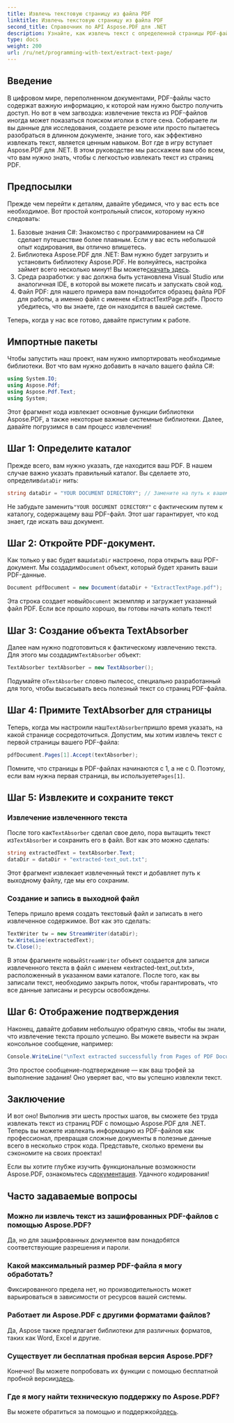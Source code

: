 ```yaml
---
title: Извлечь текстовую страницу из файла PDF
linktitle: Извлечь текстовую страницу из файла PDF
second_title: Справочник по API Aspose.PDF для .NET
description: Узнайте, как извлечь текст с определенной страницы PDF-файла с помощью Aspose.PDF для .NET.
type: docs
weight: 200
url: /ru/net/programming-with-text/extract-text-page/
---
```

## Введение

В цифровом мире, переполненном документами, PDF-файлы часто содержат важную информацию, к которой нам нужно быстро получить доступ. Но вот в чем загвоздка: извлечение текста из PDF-файлов иногда может показаться поиском иголки в стоге сена. Собираете ли вы данные для исследования, создаете резюме или просто пытаетесь разобраться в длинном документе, знание того, как эффективно извлекать текст, является ценным навыком. Вот где в игру вступает Aspose.PDF для .NET. В этом руководстве мы расскажем вам обо всем, что вам нужно знать, чтобы с легкостью извлекать текст из страниц PDF.

## Предпосылки

Прежде чем перейти к деталям, давайте убедимся, что у вас есть все необходимое. Вот простой контрольный список, которому нужно следовать:

1. Базовые знания C#: Знакомство с программированием на C# сделает путешествие более плавным. Если у вас есть небольшой опыт кодирования, вы отлично впишетесь.
2. Библиотека Aspose.PDF для .NET: Вам нужно будет загрузить и установить библиотеку Aspose.PDF. Не волнуйтесь, настройка займет всего несколько минут! Вы можете[скачать здесь](https://releases.aspose.com/pdf/net/).
3. Среда разработки: у вас должна быть установлена Visual Studio или аналогичная IDE, в которой вы можете писать и запускать свой код.
4. Файл PDF: для нашего примера вам понадобится образец файла PDF для работы, а именно файл с именем «ExtractTextPage.pdf». Просто убедитесь, что вы знаете, где он находится в вашей системе.

Теперь, когда у нас все готово, давайте приступим к работе.

## Импортные пакеты

Чтобы запустить наш проект, нам нужно импортировать необходимые библиотеки. Вот что вам нужно добавить в начало вашего файла C#:

```csharp
using System.IO;
using Aspose.Pdf;
using Aspose.Pdf.Text;
using System;
```

Этот фрагмент кода извлекает основные функции библиотеки Aspose.PDF, а также некоторые важные системные библиотеки. Далее, давайте погрузимся в сам процесс извлечения!

## Шаг 1: Определите каталог

Прежде всего, вам нужно указать, где находится ваш PDF. В нашем случае важно указать правильный каталог. Вы сделаете это, определив`dataDir` нить:

```csharp
string dataDir = "YOUR DOCUMENT DIRECTORY"; // Замените на путь к вашему PDF-файлу
```

 Не забудьте заменить`"YOUR DOCUMENT DIRECTORY"` с фактическим путем к каталогу, содержащему ваш PDF-файл. Этот шаг гарантирует, что код знает, где искать ваш документ.

## Шаг 2: Откройте PDF-документ.

 Как только у вас будет ваш`dataDir` настроено, пора открыть ваш PDF-документ. Мы создадим`Document` объект, который будет хранить ваши PDF-данные.

```csharp
Document pdfDocument = new Document(dataDir + "ExtractTextPage.pdf");
```

 Эта строка создает новый`Document` экземпляр и загружает указанный файл PDF. Если все прошло хорошо, вы готовы начать копать текст!

## Шаг 3: Создание объекта TextAbsorber

 Далее нам нужно подготовиться к фактическому извлечению текста. Для этого мы создадим`TextAbsorber` объект:

```csharp
TextAbsorber textAbsorber = new TextAbsorber();
```

 Подумайте о`TextAbsorber` словно пылесос, специально разработанный для того, чтобы высасывать весь полезный текст со страниц PDF-файла. 

## Шаг 4: Примите TextAbsorber для страницы

 Теперь, когда мы настроили наш`TextAbsorber`пришло время указать, на какой странице сосредоточиться. Допустим, мы хотим извлечь текст с первой страницы вашего PDF-файла:

```csharp
pdfDocument.Pages[1].Accept(textAbsorber);
```

 Помните, что страницы в PDF-файлах начинаются с 1, а не с 0. Поэтому, если вам нужна первая страница, вы используете`Pages[1]`.

## Шаг 5: Извлеките и сохраните текст

### Извлечение извлеченного текста

 После того как`TextAbsorber` сделал свое дело, пора вытащить текст из`TextAbsorber` и сохранить его в файл. Вот как это можно сделать:

```csharp
string extractedText = textAbsorber.Text;
dataDir = dataDir + "extracted-text_out.txt";
```

Этот фрагмент извлекает извлеченный текст и добавляет путь к выходному файлу, где мы его сохраним.

### Создание и запись в выходной файл

Теперь пришло время создать текстовый файл и записать в него извлеченное содержимое. Вот как это сделать:

```csharp
TextWriter tw = new StreamWriter(dataDir);
tw.WriteLine(extractedText);
tw.Close();
```

 В этом фрагменте новый`StreamWriter` объект создается для записи извлеченного текста в файл с именем «extracted-text_out.txt», расположенный в указанном вами каталоге. После того, как вы записали текст, необходимо закрыть поток, чтобы гарантировать, что все данные записаны и ресурсы освобождены.

## Шаг 6: Отображение подтверждения

Наконец, давайте добавим небольшую обратную связь, чтобы вы знали, что извлечение текста прошло успешно. Вы можете вывести на экран консольное сообщение, например:

```csharp
Console.WriteLine("\nText extracted successfully from Pages of PDF Document.\nFile saved at " + dataDir);
```

Это простое сообщение-подтверждение — как ваш трофей за выполнение задания! Оно уверяет вас, что вы успешно извлекли текст.

## Заключение

И вот оно! Выполнив эти шесть простых шагов, вы сможете без труда извлекать текст из страниц PDF с помощью Aspose.PDF для .NET. Теперь вы можете извлекать информацию из PDF-файлов как профессионал, превращая сложные документы в полезные данные всего в несколько строк кода. Представьте, сколько времени вы сэкономите на своих проектах!

 Если вы хотите глубже изучить функциональные возможности Aspose.PDF, ознакомьтесь с[документация](https://reference.aspose.com/pdf/net/). Удачного кодирования!

## Часто задаваемые вопросы

### Можно ли извлечь текст из зашифрованных PDF-файлов с помощью Aspose.PDF?
Да, но для зашифрованных документов вам понадобятся соответствующие разрешения и пароли.

### Какой максимальный размер PDF-файла я могу обработать?
Фиксированного предела нет, но производительность может варьироваться в зависимости от ресурсов вашей системы.

### Работает ли Aspose.PDF с другими форматами файлов?
Да, Aspose также предлагает библиотеки для различных форматов, таких как Word, Excel и другие.

### Существует ли бесплатная пробная версия Aspose.PDF?
 Конечно! Вы можете попробовать их функции с помощью бесплатной пробной версии[здесь](https://releases.aspose.com/).

### Где я могу найти техническую поддержку по Aspose.PDF?
 Вы можете обратиться за помощью и поддержкой[здесь](https://forum.aspose.com/c/pdf/10).